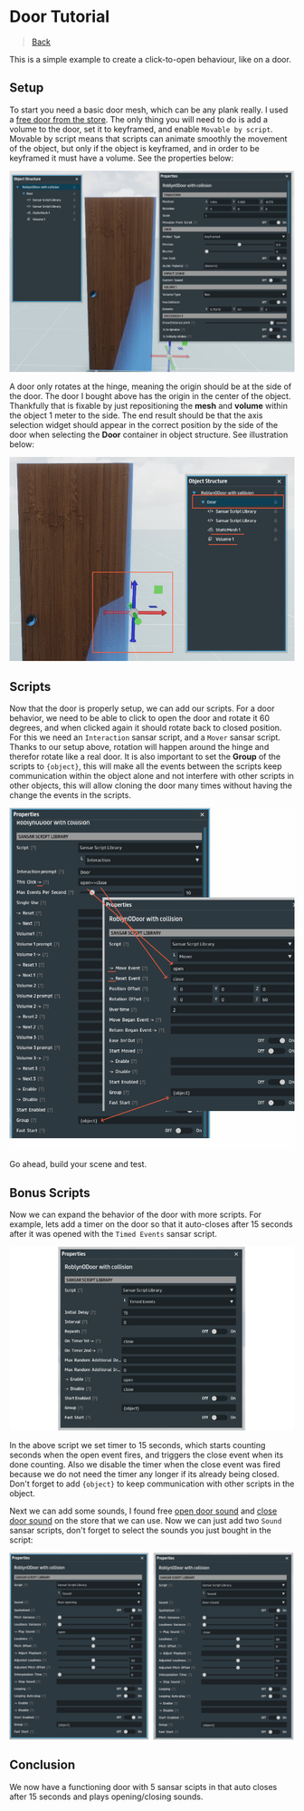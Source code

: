 # Door Tutorial

> [Back](../README.md)

This is a simple example to create a click-to-open behaviour, like on a door.

## Setup

To start you need a basic door mesh, which can be any plank really. I used a [free door from the store](https://store.sansar.com/listings/f3f08bdf-b563-4c63-91a0-409e7538eecf/roblynodoor-with-collision). The only thing you will need to do is add a volume to the door, set it to keyframed, and enable `Movable by script`. Movable by script means that scripts can animate smoothly the movement of the object, but only if the object is keyframed, and in order to be keyframed it must have a volume. See the properties below:

![click to open setup](../assets/click-to-open-setup.jpg)

A door only rotates at the hinge, meaning the origin should be at the side of the door. The door I bought above has the origin in the center of the object. Thankfully that is fixable by just repositioning the **mesh** and **volume** within the object 1 meter to the side. The end result should be that the axis selection widget should appear in the correct position by the side of the door when selecting the **Door** container in object structure. See illustration below:

![click to open origin](../assets/click-to-open-3.jpg)

## Scripts

Now that the door is properly setup, we can add our scripts. For a door behavior, we need to be able to click to open the door and rotate it 60 degrees, and when clicked again it should rotate back to closed position. For this we need an `Interaction` sansar script, and a `Mover` sansar script. Thanks to our setup above, rotation will happen around the hinge and therefor rotate like a real door. It is also important to set the **Group** of the scripts to `{object}`, this will make all the events between the scripts keep communication within the object alone and not interfere with other scripts in other objects, this will allow cloning the door many times without having the change the events in the scripts.

![click to open scripts](../assets/click-to-open-scripts.png)

Go ahead, build your scene and test.

## Bonus Scripts

Now we can expand the behavior of the door with more scripts. For example, lets add a timer on the door so that it auto-closes after 15 seconds after it was opened with the `Timed Events` sansar script.

![click to open timer](../assets/click-to-open-timer.png)

In the above script we set timer to 15 seconds, which starts counting seconds when the open event fires, and triggers the close event when its done counting. Also we disable the timer when the close event was fired because we do not need the timer any longer if its already being closed. Don't forget to add `{object}` to keep communication with other scripts in the object.

Next we can add some sounds, I found free [open door sound](https://store.sansar.com/listings/138aadd3-c188-42a0-bd77-c701690daf2a/hinged-door-opening) and [close door sound](https://store.sansar.com/listings/ffcb49c4-6d75-45a2-ab5a-855ebe809886/hinged-door-closed) on the store that we can use. Now we can just add two `Sound` sansar scripts, don't forget to select the sounds you just bought in the script:

![click to open sounds](../assets/click-to-open-sounds.png)

## Conclusion

We now have a functioning door with 5 sansar scipts in that auto closes after 15 seconds and plays opening/closing sounds.